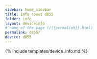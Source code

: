 ```yaml
---
sidebar: home_sidebar
title: Info about d855
folder: info
layout: deviceinfo
# name of the page (/{{permalink}}.html)
permalink: d855/
device: d855
---
```

{% include templates/device_info.md %}
